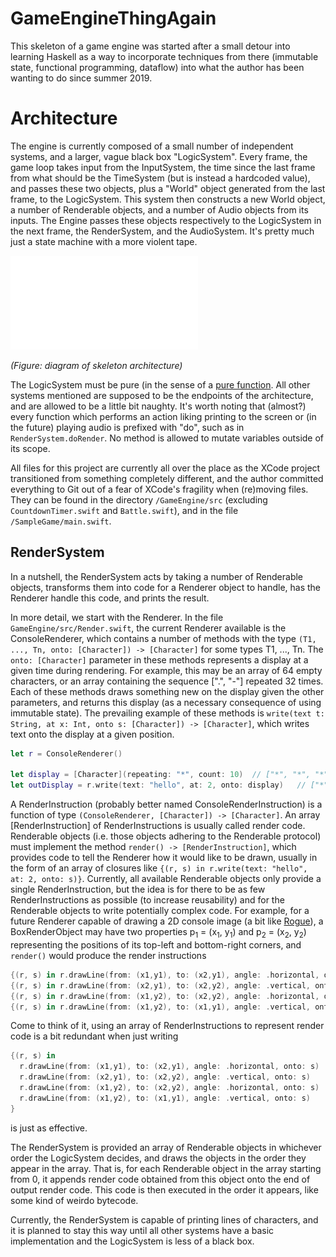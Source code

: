 # GameEngineThingAgain

This skeleton of a game engine was started after a small detour into learning Haskell as a way to incorporate techniques from there (immutable state, functional programming, dataflow) into what the author has been wanting to do since summer 2019.

# Architecture

The engine is currently composed of a small number of independent systems, and a larger, vague black box "LogicSystem". Every frame, the game loop takes input from the InputSystem, the time since the last frame from what should be the TimeSystem (but is instead a hardcoded value), and passes these two objects, plus a "World" object generated from the last frame, to the LogicSystem. This system then constructs a new World object, a number of Renderable objects, and a number of Audio objects from its inputs. The Engine passes these objects respectively to the LogicSystem in the next frame, the RenderSystem, and the AudioSystem. It's pretty much just a state machine with a more violent tape. 

![Skeleton architecture](/GameEngine/docs/architecturediagram.pdf)

*(Figure: diagram of skeleton architecture)*

The LogicSystem must be pure (in the sense of a [pure function](https://en.wikipedia.org/wiki/Pure_function). All other systems mentioned are supposed to be the endpoints of the architecture, and are allowed to be a little bit naughty. It's worth noting that (almost?) every function which performs an action liking printing to the screen or (in the future) playing audio is prefixed with "do", such as in `RenderSystem.doRender`. No method is allowed to mutate variables outside of its scope.

All files for this project are currently all over the place as the XCode project transitioned from something completely different, and the author committed everything to Git out of a fear of XCode's fragility when (re)moving files. They can be found in the directory `/GameEngine/src` (excluding `CountdownTimer.swift` and `Battle.swift`), and in the file `/SampleGame/main.swift`.

## RenderSystem

In a nutshell, the RenderSystem acts by taking a number of Renderable objects, transforms them into code for a Renderer object to handle, has the Renderer handle this code, and prints the result.

In more detail, we start with the Renderer. In the file `GameEngine/src/Render.swift`, the current Renderer available is the ConsoleRenderer, which contains a number of methods with the type `(T1, ..., Tn, onto: [Character]) -> [Character]` for some types T1, ..., Tn. The `onto: [Character]` parameter in these methods represents a display at a given time during rendering. For example, this may be an array of 64 empty characters, or an array containing the sequence [".", "-"] repeated 32 times. Each of these methods draws something new on the display given the other parameters, and returns this display (as a necessary consequence of using immutable state). The prevailing example of these methods is `write(text t: String, at x: Int, onto s: [Character]) -> [Character]`, which writes text onto the display at a given position. 
```swift
let r = ConsoleRenderer()

let display = [Character](repeating: "*", count: 10)  // ["*", "*", "*", "*", "*", "*", "*", "*", "*", "*"]
let outDisplay = r.write(text: "hello", at: 2, onto: display)   // ["*", "*", "h", "e", "l", "l", "o", "*", "*", "*"]
```

A RenderInstruction (probably better named ConsoleRenderInstruction) is a function of type `(ConsoleRenderer, [Character]) -> [Character]`. An array [RenderInstruction] of RenderInstructions is usually called render code. Renderable objects (i.e. those objects adhering to the Renderable protocol) must implement the method `render() -> [RenderInstruction]`, which provides code to tell the Renderer how it would like to be drawn, usually in the form of an array of closures like `{(r, s) in r.write(text: "hello", at: 2, onto: s)}`. Currently, all available Renderable objects only provide a single RenderInstruction, but the idea is for there to be as few RenderInstructions as possible (to increase reusability) and for the Renderable objects to write potentially complex code. For example, for a future Renderer capable of drawing a 2D console image (a bit like [Rogue](https://en.wikipedia.org/wiki/Rogue_(video_game))), a BoxRenderObject may have two properties p<sub>1</sub> = (x<sub>1</sub>, y<sub>1</sub>) and p<sub>2</sub> = (x<sub>2</sub>, y<sub>2</sub>) representing the positions of its top-left and bottom-right corners, and `render()` would produce the render instructions
```swift
{(r, s) in r.drawLine(from: (x1,y1), to: (x2,y1), angle: .horizontal, onto: s)}
{(r, s) in r.drawLine(from: (x2,y1), to: (x2,y2), angle: .vertical, onto: s)}
{(r, s) in r.drawLine(from: (x1,y2), to: (x2,y2), angle: .horizontal, onto: s)}
{(r, s) in r.drawLine(from: (x1,y2), to: (x1,y1), angle: .vertical, onto: s)}
```
Come to think of it, using an array of RenderInstructions to represent render code is a bit redundant when just writing
```swift
{(r, s) in 
  r.drawLine(from: (x1,y1), to: (x2,y1), angle: .horizontal, onto: s)
  r.drawLine(from: (x2,y1), to: (x2,y2), angle: .vertical, onto: s)
  r.drawLine(from: (x1,y2), to: (x2,y2), angle: .horizontal, onto: s)
  r.drawLine(from: (x1,y2), to: (x1,y1), angle: .vertical, onto: s)
}
```
is just as effective.

The RenderSystem is provided an array of Renderable objects in whichever order the LogicSystem decides, and draws the objects in the order they appear in the array. That is, for each Renderable object in the array starting from 0, it appends render code obtained from this object onto the end of output render code. This code is then executed in the order it appears, like some kind of weirdo bytecode.

Currently, the RenderSystem is capable of printing lines of characters, and it is planned to stay this way until all other systems have a basic implementation and the LogicSystem is less of a black box.
